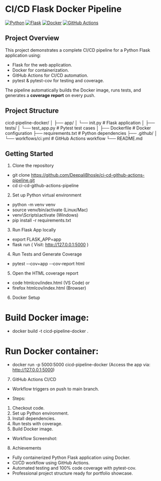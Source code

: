 # CI/CD Flask Docker Pipeline

[![Python](https://img.shields.io/badge/python-3.12-blue)](https://www.python.org/)
[![Flask](https://img.shields.io/badge/flask-3.1.2-green)](https://flask.palletsprojects.com/)
[![Docker](https://img.shields.io/badge/docker-latest-blue)](https://www.docker.com/)
[![GitHub Actions](https://github.com/DeepaliBhosle/ci-cd-github-actions-pipeline/workflows/CI/badge.svg)](https://github.com/DeepaliBhosle/ci-cd-github-actions-pipeline/actions)

## Project Overview ##

This project demonstrates a complete CI/CD pipeline for a Python Flask application using:

- Flask for the web application.
- Docker for containerization.
- GitHub Actions for CI/CD automation.
- pytest & pytest-cov for testing and coverage.

The pipeline automatically builds the Docker image, runs tests, and generates a **coverage report** on every push.


## Project Structure
cicd-pipeline-docker/
│
├── app/
│ └── init.py # Flask application
│
├── tests/
│ └── test_app.py # Pytest test cases
│
├── Dockerfile # Docker configuration
├── requirements.txt # Python dependencies
├── .github/
│ └── workflows/ci.yml # GitHub Actions workflow
└── README.md



## Getting Started
1. Clone the repository

- git clone https://github.com/DeepaliBhosle/ci-cd-github-actions-pipeline.git
- cd ci-cd-github-actions-pipeline

2. Set up Python virtual environment
- python -m venv venv
- source venv/bin/activate       (Linux/Mac)
- venv\Scripts\activate          (Windows)
- pip install -r requirements.txt

3. Run Flask App locally
- export FLASK_APP=app
- flask run
  ( Visit: http://127.0.0.1:5000 )

4. Run Tests and Generate Coverage
- pytest --cov=app --cov-report html

5. Open the HTML coverage report
- code htmlcov/index.html     (VS Code)
                or
- firefox htmlcov/index.html  (Browser)


6. Docker Setup

# Build Docker image:
- docker build -t cicd-pipeline-docker .
# Run Docker container:
- docker run -p 5000:5000 cicd-pipeline-docker
(Access the app via: http://127.0.0.1:5000)

7. GitHub Actions CI/CD
- Workflow triggers on push to main branch.
  
- Steps:
1. Checkout code.
2. Set up Python environment.
3. Install dependencies.
4. Run tests with coverage.
5. Build Docker image.
   
- Workflow Screenshot:


8. Achievements
- Fully containerized Python Flask application using Docker.
- CI/CD workflow using GitHub Actions.
- Automated testing and 100% code coverage with pytest-cov.
- Professional project structure ready for portfolio showcase.





